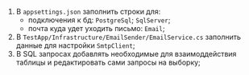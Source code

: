 1. В `appsettings.json` заполнить строки для:
    - подключения к бд: `PostgreSql`; `SqlServer`;
    - почта куда удет уходить письмо: `Email`;
2. В `TestApp/Infrastructure/EmailSender/EmailService.cs` заполнить данные для настройки `SmtpClient`;
3. В SQL запросах добавлять необходимые для взаимоддействия таблицы и редактировать сами запросы на выборку;
